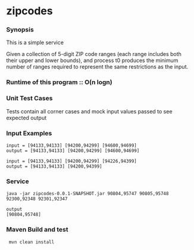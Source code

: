 # zipcodes
### Synopsis

This is a simple service

Given a collection of 5-digit ZIP code ranges (each range includes both their upper and lower bounds), and process t0 produces the minimum number of ranges required to represent the same restrictions as the input.

### Runtime of this program :: O(n logn)

### Unit Test Cases
Tests contain all corner cases and mock input values passed to see expected output

### Input Examples

``` 
input = [94133,94133] [94200,94299] [94600,94699]
output = [94133,94133] [94200,94299] [94600,94699]

input = [94133,94133] [94200,94299] [94226,94399] 
output = [94133,94133] [94200,94399]
```

### Service

````
java -jar zipcodes-0.0.1-SNAPSHOT.jar 90804,95747 90805,95748 92300,92348 92301,92347

output
[90804,95748]
````

### Maven Build and test

```` 
 mvn clean install
````

